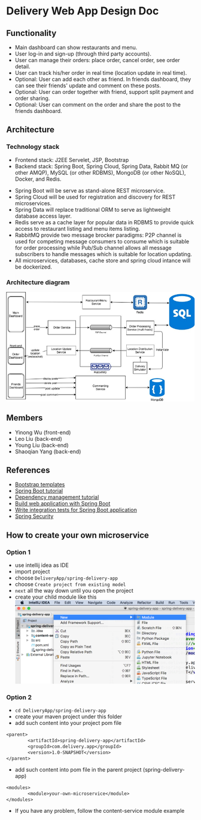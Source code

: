 # Delivery Web App Design Doc

## Functionality
* Main dashboard can show restaurants and menu.
* User log-in and sign-up (through third party accounts).
* User can manage their orders: place order, cancel order, see order detail.
* User can track his/her order in real time (location update in real time).
* Optional: User can add each other as friend. In friends dashboard, they can see their friends' update and comment on these posts.
* Optional: User can order together with friend, support split payment and order sharing.
* Optional: User can comment on the order and share the post to the friends dashboard.

## Architecture

### Technology stack
* Frontend stack: J2EE Servelet, JSP, Bootstrap
* Backend stack: Spring Boot, Spring Cloud, Spring Data, Rabbit MQ (or other AMQP), MySQL (or other RDBMS), MongoDB (or other NoSQL), Docker, and Redis.

- Spring Boot will be serve as stand-alone REST microservice.
- Spring Cloud will be used for registration and discovery for REST microservices.
- Spring Data will replace traditional ORM to serve as lightweight database access layer.
- Redis serve as a cache layer for popular data in RDBMS to provide quick access to restaurant listing and menu items listing.
- RabbitMQ provide two message brocker paradigms: P2P channel is used for competing message consumers to consume which is suitable for order processing while Pub/Sub channel allows all message subscribers to handle messages which is suitable for location updating.
- All microservices, databases, cache store and spring cloud intance will be dockerized.


### Architecture diagram
![diagram](https://github.com/benjasy1993/DeliveryApp/blob/master/images/diagram.jpg "Architecture Diagram")


## Members

* Yinong Wu (front-end)
* Leo Liu (back-end)
* Young Liu (back-end)
* Shaoqian Yang (back-end)

## References

* [Bootstrap templates](https://startbootstrap.com/template-categories/all/)
* [Spring Boot tutorial](https://spring.io/guides/gs/spring-boot/)
* [Dependency management tutorial](https://maven.apache.org/guides/introduction/introduction-to-dependency-mechanism.html)
* [Build web application with Spring Boot](http://www.springboottutorial.com/creating-web-application-with-spring-boot)
* [Write integration tests for Spring Boot application](http://www.springboottutorial.com/integration-testing-for-spring-boot-rest-services)
* [Spring Security](http://www.baeldung.com/security-spring)

## How to create your own microservice
### Option 1
* use intellij idea as IDE
* import project
* choose `DeliveryApp/spring-delivery-app`
* choose `Create project from existing model`
* `next` all the way down until you open the project
* create your child module like this
![submodule](https://github.com/benjasy1993/DeliveryApp/blob/master/images/submodule.jpg "create a sub module")

### Option 2
* `cd DeliveryApp/spring-delivery-app`
* create your maven project under this folder
* add such content into your project pom file
```
<parent>
        <artifactId>spring-delivery-app</artifactId>
        <groupId>com.delivery.app</groupId>
        <version>1.0-SNAPSHOT</version>
</parent>
```
* add such content into pom file in the parent project (spring-delivery-app)
```
<modules>
        <module>your-own-microservice</module>
</modules>
```
* If you have any problem, follow the content-service module example

